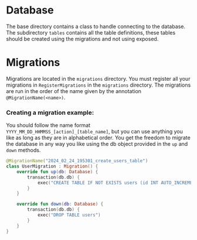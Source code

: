# Database
The base directory contains a class to handle connecting to the database. The subdirectory `tables` contains all the table definitions, these tables should be created using the migrations and not using exposed.

# Migrations
Migrations are located in the `migrations` directory. You must register all your migrations in `RegisterMigrations` in the `migrations` directory. The migrations are run in the order of the name given by the annotation `@MigrationName(<name>)`.

### Creating a migration example:
You should follow the name format `YYYY_MM_DD_HHMMSS_[action]_[table_name]`, but you can use anything you like as long as they are in alphabetical order.
You get the freedom to migrate the database in any way you like using the db object provided in the `up` and `down` methods.
```kotlin
@MigrationName("2024_02_24_195301_create_users_table")
class UserMigration : Migration() {
    override fun up(db: Database) {
        transaction(db.db) {
            exec("CREATE TABLE IF NOT EXISTS users (id INT AUTO_INCREMENT PRIMARY KEY, name VARCHAR(50))")
        }
    }

    override fun down(db: Database) {
        transaction(db.db) {
            exec("DROP TABLE users")
        }
    }
}
```